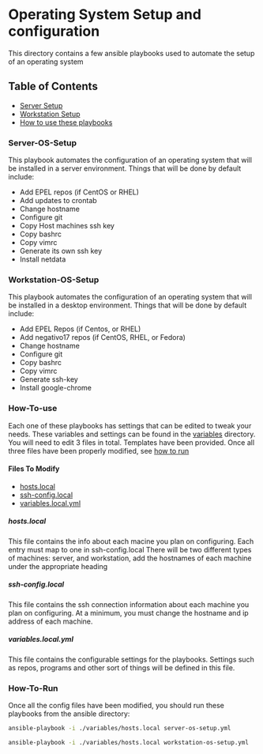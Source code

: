 
# Operating System Setup and configuration

This directory contains a few ansible playbooks used to automate the setup of an operating system

## Table of Contents

* [Server Setup](#server-os-setup)
* [Workstation Setup](#workstation-os-setup)
* [How to use these playbooks](#how-to-use)

### Server-OS-Setup

This playbook automates the configuration of an operating system that will be installed in a server environment. Things that will be done by default include:

* Add EPEL repos (if CentOS or RHEL)
* Add updates to crontab
* Change hostname
* Configure git
* Copy Host machines ssh key
* Copy bashrc
* Copy vimrc
* Generate its own ssh key
* Install netdata

### Workstation-OS-Setup

This playbook automates the configuration of an operating system that will be installed in a desktop environment. Things that will be done by default include:

* Add EPEL Repos (if Centos, or RHEL)
* Add negativo17 repos (if CentOS, RHEL, or Fedora)
* Change hostname
* Configure git
* Copy bashrc
* Copy vimrc
* Generate ssh-key
* Install google-chrome

### How-To-use

Each one of these playbooks has settings that can be edited to tweak your needs. These variables and settings can be found in the [variables](./variables/) directory. You will need to edit 3 files in total. Templates have been provided. Once all three files have been properly modified, see [how to run](#how-to-run)

#### Files To Modify

* [hosts.local](./variables/hosts.local.template)
* [ssh-config.local](./variables/ssh-config.local.template)
* [variables.local.yml](./variables/variables.local.template.yml)

##### hosts.local

This file contains the info about each macine you plan on configuring. Each entry must map to one in ssh-config.local
There will be two different types of machines: server, and workstation, add the hostnames of each machine under the appropriate heading

##### ssh-config.local

This file contains the ssh connection information about each machine you plan on configuring. At a minimum, you must change the hostname and ip address of each machine.

##### variables.local.yml

This file contains the configurable settings for the playbooks. Settings such as repos, programs and other sort of things will be defined in this file.

### How-To-Run

Once all the config files have been modified, you should run these playbooks from the ansible directory:

```bash
ansible-playbook -i ./variables/hosts.local server-os-setup.yml
```

```bash
ansible-playbook -i ./variables/hosts.local workstation-os-setup.yml
```
